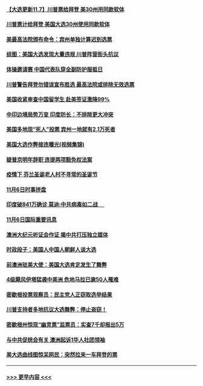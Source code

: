 #### [【大选更新11.7】川普票给拜登 美30州用同款软体](../pages/prog202/a102981406.md?t=11080151) 
#### [川普票计给拜登 美国大选30州使用同款软体](../pages/prog202/a102981387.md?t=11080151) 
#### [美最高法院颁布命令：宾州单独计算迟到选票](../pages/prog202/a102981329.md?t=11080151) 
#### [组图：美国大选发现大量违规 川普阵营街头抗议](../pages/prog202/a102981133.md?t=11080151) 
#### [体操邀请赛 中国代表队穿全副防护服抵日](../pages/prog202/a102981150.md?t=11080151) 
#### [川普警告拜登勿错误宣布胜选 最高法院或排除无效选票](../pages/prog202/a102981091.md?t=11080151) 
#### [美国收紧审查中国留学生 赴美签证激降99%](../pages/prog202/a102981128.md?t=11080151) 
#### [中印边境局势万变 印度防长：不排除更大冲突](../pages/prog202/a102981116.md?t=11080151) 
#### [美国多地现“死人”投票 宾州一地就有2.1万死者](../pages/prog202/a102981089.md?t=11080151) 
#### [美国大选作弊接连曝光(视频集锦)](../pages/prog202/a102981021.md?t=11080151) 
#### [疑普京明年辞职 连提两项豁免权法案](../pages/prog202/a102980685.md?t=11080151) 
#### [疫情下 芬兰圣诞老人村不寻常的圣诞节](../pages/prog202/a102980913.md?t=11080151) 
#### [11月6日时事拼盘](../pages/prog202/a102980906.md?t=11080151) 
#### [印度破841万确诊 莫迪:中共病毒如二战  　](../pages/prog202/a102980750.md?t=11080151) 
#### [11月6日国际重要讯息](../pages/prog202/a102980583.md?t=11080151) 
#### [澳洲大纪元听证会作证 揭中共打压独立媒体](../pages/prog202/a102980509.md?t=11080151) 
#### [时政段子：美国人中国人朝鲜人谈大选](../pages/prog202/a102980510.md?t=11080151) 
#### [前澳洲驻美大使：美国大选肯定发生了舞弊](../pages/prog202/a102980492.md?t=11080151) 
#### [4级飓风伊塔猛袭中美洲 危地马拉已逾50人罹难](../pages/prog202/a102980382.md?t=11080151) 
#### [密歇根投票观察员：民主党人正窃取选举结果](../pages/prog202/a102980312.md?t=11080151) 
#### [川普支持者多地抗议大选舞弊：停止盗窃！](../pages/prog202/a102980292.md?t=11080151) 
#### [密歇根州惊现“幽灵票”监票员：实查7千却报出5万](../pages/prog202/a102980278.md?t=11080151) 
#### [与中共促统会有关 澳洲起诉1华人社团领袖](../pages/prog202/a102979677.md?t=11080151) 
#### [美大选曲线图惊呆网民：突然拉来一车拜登的票](../pages/prog202/a102980229.md?t=11080151) 

----
#### [ >>> 更早内容 <<< ](../indexes/prog202-earlier.md)

